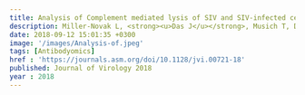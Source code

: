 ```yaml
---
title: Analysis of Complement mediated lysis of SIV and SIV-infected cells reveals sex differences in vaccine-induced immune responses and protection from infection in Rhesus macaques
description: Miller-Novak L, <strong><u>Das J</u></strong>, Musich T, Demberg T, Weiner J, Venzon D, Mohanram V, Vargas-Inchaustegui D, Tuero I, Ackerman M, Alter G, Robert-Guroff M
date: 2018-09-12 15:01:35 +0300
image: '/images/Analysis-of.jpeg'
tags: [Antibodyomics]
href : 'https://journals.asm.org/doi/10.1128/jvi.00721-18'
published: Journal of Virology 2018
year : 2018
---
```

